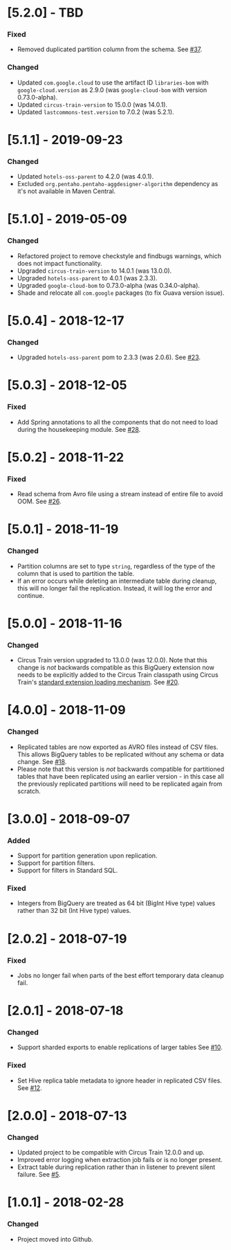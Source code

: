 # [5.2.0] - TBD
### Fixed
* Removed duplicated partition column from the schema. See [#37](https://github.com/HotelsDotCom/circus-train-bigquery/issues/37).

### Changed
* Updated `com.google.cloud` to use the artifact ID `libraries-bom` with `google-cloud.version` as 2.9.0 (was `google-cloud-bom` with version 0.73.0-alpha).
* Updated `circus-train-version` to 15.0.0 (was 14.0.1).
* Updated `lastcommons-test.version` to 7.0.2 (was 5.2.1).

# [5.1.1] - 2019-09-23
### Changed
* Updated `hotels-oss-parent` to 4.2.0 (was 4.0.1).
* Excluded `org.pentaho.pentaho-aggdesigner-algorithm` dependency as it's not available in Maven Central.

# [5.1.0] - 2019-05-09
### Changed
* Refactored project to remove checkstyle and findbugs warnings, which does not impact functionality.
* Upgraded `circus-train-version` to 14.0.1 (was 13.0.0).
* Upgraded `hotels-oss-parent` to 4.0.1 (was 2.3.3).
* Upgraded `google-cloud-bom` to 0.73.0-alpha (was 0.34.0-alpha).
* Shade and relocate all `com.google` packages (to fix Guava version issue).

# [5.0.4] - 2018-12-17
### Changed
* Upgraded `hotels-oss-parent` pom to 2.3.3 (was 2.0.6). See [#23](https://github.com/HotelsDotCom/circus-train-bigquery/issues/23).

# [5.0.3] - 2018-12-05
### Fixed
* Add Spring annotations to all the components that do not need to load during the housekeeping module. See [#28](https://github.com/HotelsDotCom/circus-train-bigquery/issues/28).

# [5.0.2] - 2018-11-22
### Fixed
* Read schema from Avro file using a stream instead of entire file to avoid OOM. See [#26](https://github.com/HotelsDotCom/circus-train-bigquery/issues/26).

# [5.0.1] - 2018-11-19
### Changed
* Partition columns are set to type `string`, regardless of the type of the column that is used to partition the table.
* If an error occurs while deleting an intermediate table during cleanup, this will no longer fail the replication. Instead, it will log the error and continue.

# [5.0.0] - 2018-11-16
### Changed
* Circus Train version upgraded to 13.0.0 (was 12.0.0). Note that this change is _not_ backwards compatible as this BigQuery extension now needs to be explicitly added to the Circus Train classpath using Circus Train's [standard extension loading mechanism](https://github.com/HotelsDotCom/circus-train#loading-extensions). See [#20](https://github.com/HotelsDotCom/circus-train-bigquery/issues/20).

# [4.0.0] - 2018-11-09
### Changed
* Replicated tables are now exported as AVRO files instead of CSV files. This allows BigQuery tables to be replicated without any schema or data change. See [#18](https://github.com/HotelsDotCom/circus-train-bigquery/issues/17). 
* Please note that this version is _not_ backwards compatible for partitioned tables that have been replicated using an earlier version - in this case all the previously replicated partitions will need to be replicated again from scratch.

# [3.0.0] - 2018-09-07
### Added
* Support for partition generation upon replication.
* Support for partition filters.
* Support for filters in Standard SQL.

### Fixed
* Integers from BigQuery are treated as 64 bit (BigInt Hive type) values rather than 32 bit (Int Hive type) values.

# [2.0.2] - 2018-07-19
### Fixed
* Jobs no longer fail when parts of the best effort temporary data cleanup fail.

# [2.0.1] - 2018-07-18
### Changed
* Support sharded exports to enable replications of larger tables See [#10](https://github.com/HotelsDotCom/circus-train-bigquery/issues/10).

### Fixed
* Set Hive replica table metadata to ignore header in replicated CSV files. See [#12](https://github.com/HotelsDotCom/circus-train-bigquery/issues/12).

# [2.0.0] - 2018-07-13
### Changed
* Updated project to be compatible with Circus Train 12.0.0 and up.
* Improved error logging when extraction job fails or is no longer present.
* Extract table during replication rather than in listener to prevent silent failure. See [#5](https://github.com/HotelsDotCom/circus-train-bigquery/issues/5).

# [1.0.1] - 2018-02-28
### Changed
* Project moved into Github.
